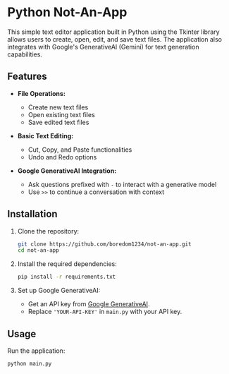 # Python Not-An-App

This simple text editor application built in Python using the Tkinter library allows users to create, open, edit, and save text files. The application also integrates with Google's GenerativeAI (Gemini) for text generation capabilities.

## Features

- **File Operations:**
  - Create new text files
  - Open existing text files
  - Save edited text files

- **Basic Text Editing:**
  - Cut, Copy, and Paste functionalities
  - Undo and Redo options

- **Google GenerativeAI Integration:**
  - Ask questions prefixed with `-` to interact with a generative model
  - Use `>>` to continue a conversation with context

## Installation

1. Clone the repository:

    ```bash
    git clone https://github.com/boredom1234/not-an-app.git
    cd not-an-app
    ```

2. Install the required dependencies:

    ```bash
    pip install -r requirements.txt
    ```

3. Set up Google GenerativeAI:

    - Get an API key from [Google GenerativeAI](https://makersuite.google.com/).
    - Replace `'YOUR-API-KEY'` in `main.py` with your API key.

## Usage

Run the application:

```bash
python main.py
